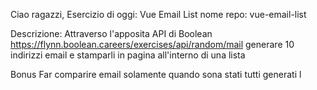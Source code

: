 Ciao ragazzi,
Esercizio di oggi: Vue Email List
nome repo: vue-email-list

Descrizione:
Attraverso l'apposita API di Boolean
https://flynn.boolean.careers/exercises/api/random/mail
generare 10 indirizzi email e stamparli in pagina all'interno di una lista

Bonus
Far comparire
email solamente quando sona stati tutti generati l